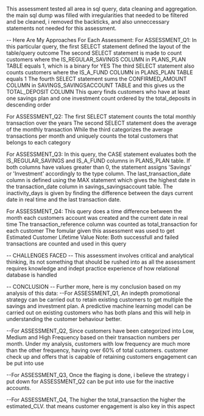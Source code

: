 This assessment tested all area in sql query, data cleaning and aggregation.
the main sql dump was filled with irregularities that needed to be filtered and be cleaned, i removed the backticks, and also unneccessary statements not needed for this assessment.


-- Here Are My Approaches For Each Assessment:
For ASSESSMENT_Q1:
In this particular query, the first SELECT statement defined the layout of the table/query outcome
The second SELECT statement is made to count customers where the IS_REGULAR_SAVINGS COLUMN in PLANS_PLAN TABLE equals 1, which is a binary for YES
The third SELECT statement also counts customers where the IS_A_FUND COLUMN in PLANS_PLAN TABLE equals 1
The fourth SELECT statement sums the CONFIRMED_AMOUNT COLUMN in SAVINGS_SAVINGSACCOUNT TABLE and this gives us the TOTAL_DEPOSIT COLUMN
This query finds customers who have at least one savings plan and one investment count ordered by the total_deposits in descending order

For ASSESSMENT_Q2:
The first SELECT statement counts the total monthly transaction over the years
The second SELECT statement does the average of the monthly transaction
While the third categorizes the average transactions per month and uniquely counts the total customers that belongs to each category

For ASSESSMENT_Q3:
In this query, the CASE statement evaluates both the IS_REGULAR_SAVINGS and IS_A_FUND columns in PLANS_PLAN table. If both columns have values greater than 0, the statement assigns 'Savings' or 'Investment' accordingly to the type column.
The last_transaction_date column is defined using the MAX statement which gives the highest date in the transaction_date column in savings_savingsaccount table.
The inactivity_days is given by finding the difference between the days current date in real time and the last transaction date.

For ASSESSMENT_Q4:
This query does a time difference between the month each customers account was created and the current date in real time
The transaction_reference column was counted as total_transaction for each customer
The fomular given this assessment was used to get Estimated Customer Lifetime Value
Note: Both successfull and failed transactions are counted and used in this query



-- CHALLENGES FACED --
This assessment involves critical and analytical thinking, its not something that should be rushed into as all the assessment requires knowledge and indept practice experience of how relational database is handled


-- CONCLUSION --
 Further more, here is my conclusion based on my analysis of this data:
 --For ASSESSMENT_Q1, An indepth promotional strategy can be carried out to retain existing customers to get multiple the savings and investment plan.
 A predictive machine learning model can be carried out on existing customers who has both plans and this will help in understanding the customer behaviour better.

 --For ASSESSMENT_Q2, Since customers have been categorized into Low, Medium and High Frequency based on their transaction numbers per month.
 Under my analysis, customers with low frequency are much more than the other frequency, having over 60% of total customers. customer check up and offers that is capable of retaining customers engagement can be put into use

 --For ASSESSMENT_Q3, Once the flaging is done, i believe the strategy i put down for ASSESSMENT_Q2 can be put into use for the inactive accounts.

 --For ASSESSMENT_Q4, The higher the total_transaction the higher the estimated_CLV. that means customer engagement is also key in this aspect
